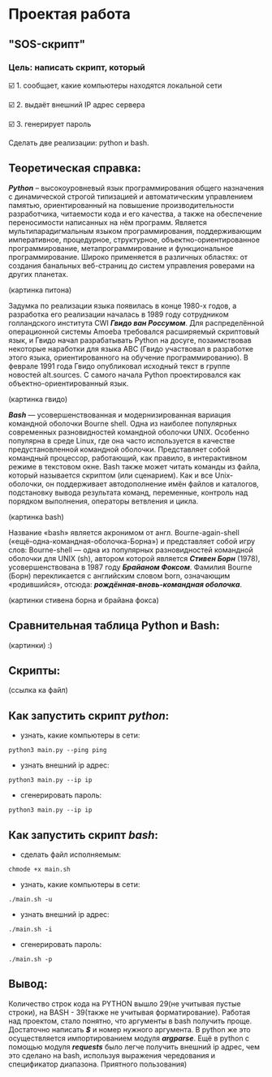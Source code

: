 # Проектая работа
## "SOS-скрипт"

### Цель: написать скрипт, который

:ballot_box_with_check: 1. сообщает, какие компьютеры находятся локальной сети

:ballot_box_with_check: 2. выдаёт внешний IP адрес сервера

:ballot_box_with_check: 3. генерирует пароль

Сделать две реализации: python и bash.

## Теоретическая справка:
***Python*** – высокоуровневый язык программирования общего назначения с динамической строгой типизацией и автоматическим управлением памятью, ориентированный на повышение производительности разработчика, читаемости кода и его качества, а также на обеспечение переносимости написанных на нём программ. Является мультипарадигмальным языком программирования, поддерживающим императивное, процедурное, структурное, объектно-ориентированное программирование, метапрограммирование и функциональное программирование. Широко применяется в различных областях: от создания банальных веб-страниц до систем управления роверами на других планетах.

(картинка питона)

Задумка по реализации языка появилась в конце 1980-х годов, а разработка его реализации началась в 1989 году сотрудником голландского института CWI ***Гвидо ван Россумом***. Для распределённой операционной системы Amoeba требовался расширяемый скриптовый язык, и Гвидо начал разрабатывать Python на досуге, позаимствовав некоторые наработки для языка ABC (Гвидо участвовал в разработке этого языка, ориентированного на обучение программированию). В феврале 1991 года Гвидо опубликовал исходный текст в группе новостей alt.sources. С самого начала Python проектировался как объектно-ориентированный язык.

(картинка гвидо)


***Bash*** — усовершенствованная и модернизированная вариация командной оболочки Bourne shell. Одна из наиболее популярных современных разновидностей командной оболочки UNIX. Особенно популярна в среде Linux, где она часто используется в качестве предустановленной командной оболочки. Представляет собой командный процессор, работающий, как правило, в интерактивном режиме в текстовом окне. Bash также может читать команды из файла, который называется скриптом (или сценарием). Как и все Unix-оболочки, он поддерживает автодополнение имён файлов и каталогов, подстановку вывода результата команд, переменные, контроль над порядком выполнения, операторы ветвления и цикла. 

(картинка bash)

Название «bash» является акронимом от англ. Bourne-again-shell («ещё-одна-командная-оболочка-Борна») и представляет собой игру слов: Bourne-shell — одна из популярных разновидностей командной оболочки для UNIX (sh), автором которой является ***Стивен Борн*** (1978), усовершенствована в 1987 году ***Брайаном Фоксом***. Фамилия Bourne (Борн) перекликается с английским словом born, означающим «родившийся», отсюда: ***рождённая-вновь-командная оболочка***.

(картинки стивена борна и брайана фокса)


## Сравнительная таблица Python и Bash:

(картинки) :) 

## Скрипты:

(ссылка ка файл)

## Как запустить скрипт ***python***:

+ узнать, какие компьютеры в сети:
```
python3 main.py --ping ping
```

+ узнать внешний ip адрес:
```
python3 main.py --ip ip
```

+ сгенерировать пароль:
```
python3 main.py --ip ip
```

## Как запустить скрипт ***bash***:

+ сделать файл исполняемым:
```
chmode +x main.sh
```

+ узнать, какие компьютеры в сети:
```
./main.sh -u
```

+ узнать внешний ip адрес:
```
./main.sh -i
```

+ сгенерировать пароль:
```
./main.sh -p
```

## Вывод: 
Количество строк кода на PYTHON вышло 29(не учитывая пустые строки), на BASH - 39(также не учитывая форматирование). Работая над проектом, стало понятно, что аргументы в bash получить проще. Достаточно написать ***$*** и номер нужного аргумента. В python же это осуществляется импортированием модуля ***argparse***. Ещё в python с помощью модуля ***requests*** было легче получить внешний ip адрес, чем это сделано на bash, используя выражения чередования и спецификатор диапазона. 
Приятного пользования)
 




